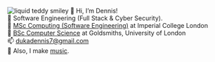 ![liquid teddy smiley](https://user-images.githubusercontent.com/38925592/192747455-dceff873-2cf3-441e-bd6f-960e0ac7ba23.png)
👋 Hi, I’m Dennis!  
👀 Software Engineering (Full Stack & Cyber Security).  
🌳 [MSc Computing (Software Engineering)](https://www.imperial.ac.uk/study/pg/computing/software-engineering/) at Imperial College London  
🌱 [BSc Computer Science](https://www.gold.ac.uk/ug/bsc-computer-science/) at Goldsmiths, University of London  
📫 [dukadennis7@gmail.com](mailto:dukadennis7@gmail.com)  
🎵 Also, I make [music](https://www.youtube.com/channel/UCnJOMW0IjWTeiIuGaAoPAGw). 

<!---
GreyTeddy/GreyTeddy is a ✨ special ✨ repository because its `README.md` (this file) appears on your GitHub profile.
You can click the Preview link to take a look at your changes.
--->

